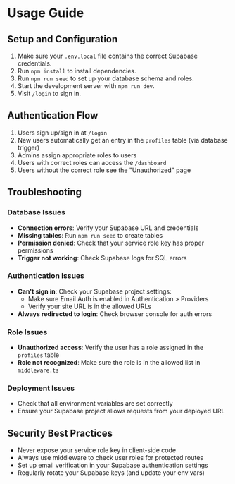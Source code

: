 # Usage Guide

## Setup and Configuration

1. Make sure your `.env.local` file contains the correct Supabase credentials.
2. Run `npm install` to install dependencies.
3. Run `npm run seed` to set up your database schema and roles.
4. Start the development server with `npm run dev`.
5. Visit `/login` to sign in.

## Authentication Flow

1. Users sign up/sign in at `/login`
2. New users automatically get an entry in the `profiles` table (via database trigger)
3. Admins assign appropriate roles to users
4. Users with correct roles can access the `/dashboard`
5. Users without the correct role see the "Unauthorized" page

## Troubleshooting

### Database Issues

- **Connection errors**: Verify your Supabase URL and credentials
- **Missing tables**: Run `npm run seed` to create tables
- **Permission denied**: Check that your service role key has proper permissions
- **Trigger not working**: Check Supabase logs for SQL errors

### Authentication Issues

- **Can't sign in**: Check your Supabase project settings:
  - Make sure Email Auth is enabled in Authentication > Providers
  - Verify your site URL is in the allowed URLs
- **Always redirected to login**: Check browser console for auth errors

### Role Issues

- **Unauthorized access**: Verify the user has a role assigned in the `profiles` table
- **Role not recognized**: Make sure the role is in the allowed list in `middleware.ts`

### Deployment Issues

- Check that all environment variables are set correctly
- Ensure your Supabase project allows requests from your deployed URL

## Security Best Practices

- Never expose your service role key in client-side code
- Always use middleware to check user roles for protected routes
- Set up email verification in your Supabase authentication settings
- Regularly rotate your Supabase keys (and update your env vars)

